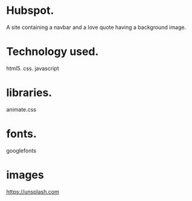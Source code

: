# Hubspot.
A site containing a navbar and a love quote having a background image.
# Technology used.
html5.
css. 
javascript
# libraries.
animate.css
# fonts.
googlefonts
# images
https://unsplash.com


